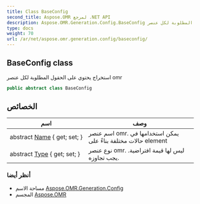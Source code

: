 ```yaml
---
title: Class BaseConfig
second_title: Aspose.OMR لمرجع .NET API
description: Aspose.OMR.Generation.Config.BaseConfig فصل. استخراج يحتوي على الحقول المطلوبة لكل عنصر omr
type: docs
weight: 70
url: /ar/net/aspose.omr.generation.config/baseconfig/
---
```

## BaseConfig class

استخراج يحتوي على الحقول المطلوبة لكل عنصر omr

```csharp
public abstract class BaseConfig
```

## الخصائص

| اسم | وصف |
| --- | --- |
| abstract [Name](../../aspose.omr.generation.config/baseconfig/name/) { get; set; } | اسم عنصر omr. يمكن استخدامها في حالات مختلفة بناءً على element |
| abstract [Type](../../aspose.omr.generation.config/baseconfig/type/) { get; set; } | نوع عنصر omr. ليس لها قيمة افتراضية. يجب تجاوزه. |

### أنظر أيضا

* مساحة الاسم [Aspose.OMR.Generation.Config](../../aspose.omr.generation.config/)
* المجسم [Aspose.OMR](../../)


